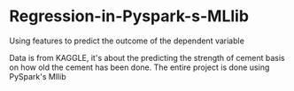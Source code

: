# Regression-in-Pyspark-s-MLlib
Using features to predict the outcome of the dependent variable

Data is from KAGGLE, it's about the predicting the strength of cement basis on how old the cement has been done. The entire project is done using PySpark's Mllib
